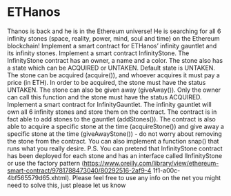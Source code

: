 # ETHanos 

Thanos is back and he is in the Ethereum universe! He is searching for all 6 infinity stones (space, reality, power, mind, soul and time) on the Ethereum blockchain! Implement a smart contract for ETHanos’ infinity gauntlet and its infinity stones. 
Implement a smart contract InfinityStone. 
The InfinityStone contract has an owner, a name and a color. The stone also has a state which can be ACQUIRED or UNTAKEN. Default state is UNTAKEN. 
The stone can be acquired (acquire()), and whoever acquires it must pay a price (in ETH). In order to be acquired, the stone must have the status UNTAKEN. 
The stone can also be given away (giveAway()). Only the owner can call this function and the stone must have the status ACQUIRED. 
Implement a smart contract for InfinityGauntlet. 
The infinity gauntlet will own all 6 infinity stones and store them on the contract. The contract is in fact able to add stones to the gauntlet (addStones()). 
The contract is also able to acquire a specific stone at the time (acquireStone()) and give away a specific stone at the time (giveAwayStone()) - do not worry about removing the stone from the contract. 
You can also implement a function snap() that runs what you really desire. 
P.S. 
You can pretend that InfinityStone contract has been deployed for each stone and has an interface called IInfinityStone or use the factory pattern 
(https://www.oreilly.com/library/view/ethereum-smart-contract/9781788473040/80292516-2af9-4 1f1-a00c-4bf565579d65.xhtml). 
Please feel free to use any info on the net you might need to solve this, just please let us know 
